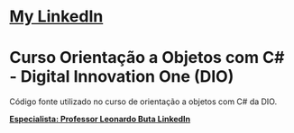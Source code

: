 # [My LinkedIn](https://www.linkedin.com/in/mads1974/)

# Curso Orientação a Objetos com C# - Digital Innovation One (DIO)

Código fonte utilizado no curso de orientação a objetos com C# da DIO.

**[Especialista: Professor Leonardo Buta LinkedIn](https://www.linkedin.com/in/leonardo-buta/)**
